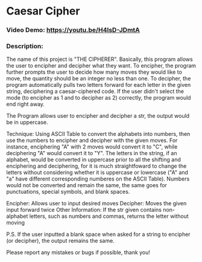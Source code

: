 # Caesar Cipher

### Video Demo: https://youtu.be/H4lsD-JDmtA
### Description:
The name of this project is "THE CIPHERER". Basically, this program allows the user to encipher and decipher what they want. To encipher, the program further prompts the user to decide how many moves they would like to move, the quantity should be an integer no less than one. To decipher, the program automatically pulls two letters forward for each letter in the given string, deciphering a caesar-ciphered code. If the user didn't select the mode (to encipher as 1 and to decipher as 2) correctly, the program would end right away.

The Program allows user to encipher and decipher a str, the output would be in uppercase.

Technique: Using ASCII Table to convert the alphabets into numbers, then use the numbers to encipher and decipher with the given moves. For instance, enciphering "A" with 2 moves would convert it to "C", while deciphering "A" would convert it to "Y". The letters in the string, if an alphabet, would be converted in uppercase prior to all the shifting and enciphering and deciphering, for it is much straightfoward to change the letters without considering whether it is uppercase or lowercase ("A" and "a" have different corresponding numberes on the ASCII Table). Numbers would not be converted and remain the same, the same goes for punctuations, special symbols, and blank spaces.

Encipher: Allows user to input desired moves
Decipher: Moves the given input forward twice
Other Information: If the str given contains non-alphabet letters, such as numbers and commas, returns the letter without moving

P.S. If the user inputted a blank space when asked for a string to encipher (or decipher), the output remains the same.

Please report any mistakes or bugs if possible, thank you!
